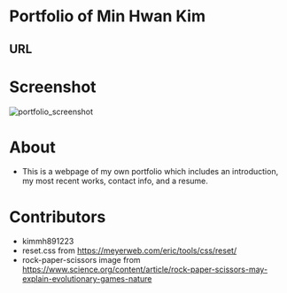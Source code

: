 # Portfolio of Min Hwan Kim
## URL

# Screenshot
![portfolio_screenshot](https://user-images.githubusercontent.com/125617951/225809116-9157decc-0948-4940-9ff2-c5f481ef14e7.jpg)

# About
- This is a webpage of my own portfolio which includes an introduction, my most recent works, contact info, and a resume.

# Contributors
- kimmh891223
- reset.css from https://meyerweb.com/eric/tools/css/reset/
- rock-paper-scissors image from https://www.science.org/content/article/rock-paper-scissors-may-explain-evolutionary-games-nature
